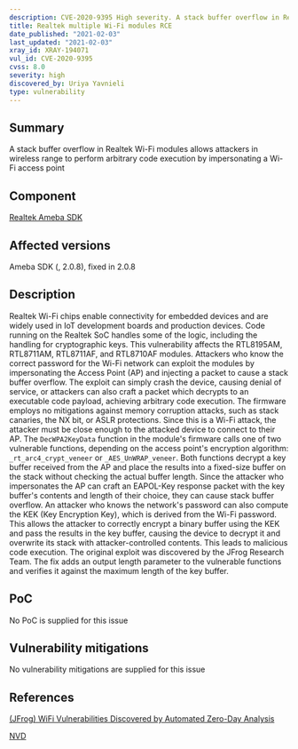 ```yaml
---
description: CVE-2020-9395 High severity. A stack buffer overflow in Realtek Wi-Fi modules allows attackers in wireless range to perform arbitrary code execution by impersonating a Wi-Fi access point
title: Realtek multiple Wi-Fi modules RCE
date_published: "2021-02-03"
last_updated: "2021-02-03"
xray_id: XRAY-194071
vul_id: CVE-2020-9395
cvss: 8.0
severity: high
discovered_by: Uriya Yavnieli
type: vulnerability
---
```

## Summary
A stack buffer overflow in Realtek Wi-Fi modules allows attackers in wireless range to perform arbitrary code execution by impersonating a Wi-Fi access point

## Component

[Realtek Ameba SDK](https://www.amebaiot.com/en/ameba-sdk-summary/)

## Affected versions

Ameba SDK (, 2.0.8), fixed in 2.0.8

## Description

Realtek Wi-Fi chips enable connectivity for embedded devices and are widely used in IoT development boards and production devices. Code running on the Realtek SoC handles some of the logic, including the handling for cryptographic keys. This vulnerability affects the RTL8195AM, RTL8711AM, RTL8711AF, and RTL8710AF modules. Attackers who know the correct password for the Wi-Fi network can exploit the modules by impersonating the Access Point (AP) and injecting a packet to cause a stack buffer overflow. The exploit can simply crash the device, causing denial of service, or attackers can also craft a packet which decrypts to an executable code payload, achieving arbitrary code execution. The firmware employs no mitigations against memory corruption attacks, such as stack canaries, the NX bit, or ASLR protections. Since this is a Wi-Fi attack, the attacker must be close enough to the attacked device to connect to their AP. The `DecWPA2KeyData` function in the module's firmware calls one of two vulnerable functions, depending on the access point's encryption algorithm: `_rt_arc4_crypt_veneer` or `_AES_UnWRAP_veneer`. Both functions decrypt a key buffer received from the AP and place the results into a fixed-size buffer on the stack without checking the actual buffer length. Since the attacker who impersonates the AP can craft an EAPOL-Key response packet with the key buffer's contents and length of their choice, they can cause stack buffer overflow. An attacker who knows the network's password can also compute the KEK (Key Encryption Key), which is derived from the Wi-Fi password. This allows the attacker to correctly encrypt a binary buffer using the KEK and pass the results in the key buffer, causing the device to decrypt it and overwrite its stack with attacker-controlled contents. This leads to malicious code execution. The original exploit was discovered by the JFrog Research Team. The fix adds an output length parameter to the vulnerable functions and verifies it against the maximum length of the key buffer.

## PoC

No PoC is supplied for this issue

## Vulnerability mitigations

No vulnerability mitigations are supplied for this issue

## References

[(JFrog) WiFi Vulnerabilities Discovered by Automated Zero-Day Analysis](https://jfrog.com/blog/major-vulnerabilities-discovered-and-patched-in-realtek-rtl8195a-wi-fi-module/)

[NVD](https://nvd.nist.gov/vuln/detail/CVE-2020-9395)